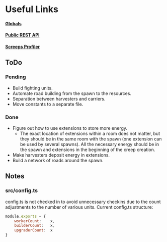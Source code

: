 # Useful Links

#### [Globals](http://screeps.wikia.com/wiki/Globals)

#### [Public REST API](http://support.screeps.com/hc/en-us/articles/203022612-Committing-scripts-using-direct-API-access)

#### [Screeps Profiler](https://github.com/gdborton/screeps-profiler)

## ToDo

### Pending
* Build fighting units.
* Automate road building from the spawn to the resources.
* Separation between harvesters and carriers.
* Move constants to a separate file.


### Done
* Figure out how to use extensions to store more energy.
    *  The exact location of extensions within a room does not matter,
    but they should be in the same room with the spawn (one extension can be used by several spawns).
    All the necessary energy should be in the spawn and extensions in the beginning of the creep creation.
* Make harvesters deposit energy in extensions.
* Build a network of roads around the spawn.
    
## Notes

### src/config.ts
config.ts is not checked in to avoid unnecessary checkins due to the count adjustments to the number of various units.
Current config.ts structure:
```javascript
module.exports = {
    workerCount:    x,
    builderCount:   x,
    upgraderCount:  x
}
```